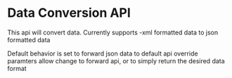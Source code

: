 # Data Conversion API
This api will convert data. Currently supports
-xml formatted data to json formatted data


Default behavior is set to forward json data to default api
override paramters allow change to forward api, or to simply return the desired data format
